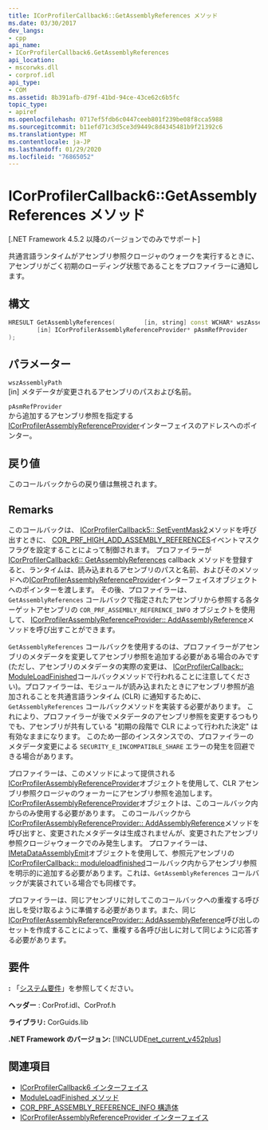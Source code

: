 ```yaml
---
title: ICorProfilerCallback6::GetAssemblyReferences メソッド
ms.date: 03/30/2017
dev_langs:
- cpp
api_name:
- ICorProfilerCallback6.GetAssemblyReferences
api_location:
- mscorwks.dll
- corprof.idl
api_type:
- COM
ms.assetid: 8b391afb-d79f-41bd-94ce-43ce62c6b5fc
topic_type:
- apiref
ms.openlocfilehash: 0717ef5fdb6c0447ceeb801f239be08f8cca5988
ms.sourcegitcommit: b11efd71c3d5ce3d9449c8d4345481b9f21392c6
ms.translationtype: MT
ms.contentlocale: ja-JP
ms.lasthandoff: 01/29/2020
ms.locfileid: "76865052"
---
```

# <a name="icorprofilercallback6getassemblyreferences-method"></a>ICorProfilerCallback6::GetAssemblyReferences メソッド
[.NET Framework 4.5.2 以降のバージョンでのみでサポート]  
  
 共通言語ランタイムがアセンブリ参照クロージャのウォークを実行するときに、アセンブリがごく初期のローディング状態であることをプロファイラーに通知します。  
  
## <a name="syntax"></a>構文  
  
```cpp
HRESULT GetAssemblyReferences(        [in, string] const WCHAR* wszAssemblyPath,  
        [in] ICorProfilerAssemblyReferenceProvider* pAsmRefProvider  
);  
```  
  
## <a name="parameters"></a>パラメーター  
 `wszAssemblyPath`  
 [in] メタデータが変更されるアセンブリのパスおよび名前。  
  
 `pAsmRefProvider`  
 から追加するアセンブリ参照を指定する[ICorProfilerAssemblyReferenceProvider](icorprofilerassemblyreferenceprovider-interface.md)インターフェイスのアドレスへのポインター。  
  
## <a name="return-value"></a>戻り値  
 このコールバックからの戻り値は無視されます。  
  
## <a name="remarks"></a>Remarks  
 このコールバックは、 [ICorProfilerCallback5:: SetEventMask2](icorprofilerinfo5-seteventmask2-method.md)メソッドを呼び出すときに、 [COR_PRF_HIGH_ADD_ASSEMBLY_REFERENCES](cor-prf-high-monitor-enumeration.md)イベントマスクフラグを設定することによって制御されます。 プロファイラーが[ICorProfilerCallback6:: GetAssemblyReferences](icorprofilercallback6-getassemblyreferences-method.md) callback メソッドを登録すると、ランタイムは、読み込まれるアセンブリのパスと名前、およびそのメソッドへの[ICorProfilerAssemblyReferenceProvider](icorprofilerassemblyreferenceprovider-interface.md)インターフェイスオブジェクトへのポインターを渡します。 その後、プロファイラーは、`GetAssemblyReferences` コールバックで指定されたアセンブリから参照する各ターゲットアセンブリの `COR_PRF_ASSEMBLY_REFERENCE_INFO` オブジェクトを使用して、 [ICorProfilerAssemblyReferenceProvider:: AddAssemblyReference](icorprofilerassemblyreferenceprovider-addassemblyreference-method.md)メソッドを呼び出すことができます。  
  
 `GetAssemblyReferences` コールバックを使用するのは、プロファイラーがアセンブリのメタデータを変更してアセンブリ参照を追加する必要がある場合のみです (ただし、アセンブリのメタデータの実際の変更は、 [ICorProfilerCallback:: ModuleLoadFinished](icorprofilercallback-moduleloadfinished-method.md)コールバックメソッドで行われることに注意してください)。プロファイラーは、モジュールが読み込まれたときにアセンブリ参照が追加されることを共通言語ランタイム (CLR) に通知するために、`GetAssemblyReferences` コールバックメソッドを実装する必要があります。  これにより、プロファイラーが後でメタデータのアセンブリ参照を変更するつもりでも、アセンブリが共有している "初期の段階で CLR によって行われた決定" は有効なままになります。  このため一部のインスタンスでの、プロファイラーのメタデータ変更による `SECURITY_E_INCOMPATIBLE_SHARE` エラーの発生を回避できる場合があります。  
  
 プロファイラーは、このメソッドによって提供される[ICorProfilerAssemblyReferenceProvider](icorprofilerassemblyreferenceprovider-interface.md)オブジェクトを使用して、CLR アセンブリ参照クロージャのウォーカーにアセンブリ参照を追加します。  [ICorProfilerAssemblyReferenceProvider](icorprofilerassemblyreferenceprovider-interface.md)オブジェクトは、このコールバック内からのみ使用する必要があります。 このコールバックから[ICorProfilerAssemblyReferenceProvider:: AddAssemblyReference](icorprofilerassemblyreferenceprovider-addassemblyreference-method.md)メソッドを呼び出すと、変更されたメタデータは生成されませんが、変更されたアセンブリ参照クロージャウォークでのみ発生します。 プロファイラーは、 [IMetaDataAssemblyEmit](../../../../docs/framework/unmanaged-api/metadata/imetadataassemblyemit-interface.md)オブジェクトを使用して、参照元アセンブリの[ICorProfilerCallback:: moduleloadfinished](icorprofilercallback-moduleloadfinished-method.md)コールバック内からアセンブリ参照を明示的に追加する必要があります。これは、`GetAssemblyReferences` コールバックが実装されている場合でも同様です。  
  
 プロファイラーは、同じアセンブリに対してこのコールバックへの重複する呼び出しを受け取るように準備する必要があります。また、同じ[ICorProfilerAssemblyReferenceProvider:: AddAssemblyReference](icorprofilerassemblyreferenceprovider-addassemblyreference-method.md)呼び出しのセットを作成することによって、重複する各呼び出しに対して同じように応答する必要があります。  
  
## <a name="requirements"></a>要件  
 **:** 「[システム要件](../../../../docs/framework/get-started/system-requirements.md)」を参照してください。  
  
 **ヘッダー** : CorProf.idl、CorProf.h  
  
 **ライブラリ:** CorGuids.lib  
  
 **.NET Framework のバージョン:** [!INCLUDE[net_current_v452plus](../../../../includes/net-current-v452plus-md.md)]  
  
## <a name="see-also"></a>関連項目

- [ICorProfilerCallback6 インターフェイス](icorprofilercallback6-interface.md)
- [ModuleLoadFinished メソッド](icorprofilercallback-moduleloadfinished-method.md)
- [COR_PRF_ASSEMBLY_REFERENCE_INFO 構造体](cor-prf-assembly-reference-info-structure.md)
- [ICorProfilerAssemblyReferenceProvider インターフェイス](icorprofilerassemblyreferenceprovider-interface.md)
